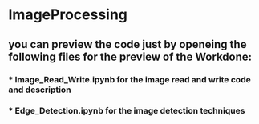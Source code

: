 # ImageProcessing
## you can preview the code just by openeing the following files for the preview of the Workdone:
### * Image_Read_Write.ipynb for the image read and write code and description
### * Edge_Detection.ipynb for the image detection techniques
